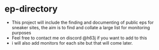 # ep-directory

- This project will include the finding and documenting of public eps for sneaker sites, the aim is to find and collate a large list for monitoring purposes
- Feel free to contact me on discord @h63j if you want to add to this
- i will also add monitors for each site but that will come later. 

